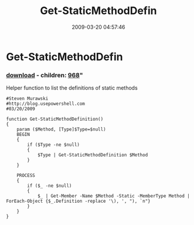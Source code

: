 ﻿---
pid:            967
parent:         0
children:       968
poster:         Steven Murawski
title:          Get-StaticMethodDefin
date:           2009-03-20 04:57:46
format:         posh
---

# Get-StaticMethodDefin

### [download](967.ps1) - children: [968](968.md)"

Helper function to list the definitions of static methods

```posh
#Steven Murawski
#http://blog.usepowershell.com
#03/20/2009

function Get-StaticMethodDefinition()
{
	param ($Method, [Type]$Type=$null)
	BEGIN
	{
		if ($Type -ne $null)
		{
			$Type | Get-StaticMethodDefinition $Method
		}
	}
	
	PROCESS
	{
		if ($_ -ne $null)
		{
			$_ | Get-Member -Name $Method -Static -MemberType Method | ForEach-Object {$_.Definition -replace '\), ', "), `n"}
		}
	}
}
```
